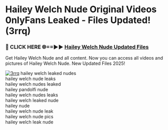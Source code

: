 # Hailey Welch Nude Original Videos 0nlyFans Leaked - Files Updated! (3rrq)

<h3>🔴 CLICK HERE 🌐==►► <a href="https://tinyurl.com/52m3yx9h" rel="nofollow">Hailey Welch Nude Updated Files</a></h3>

Get Hailey Welch Nude and all content. Now you can access all videos and pictures of Hailey Welch Nude. New Updated Files 2025!

[![3rrq](https://i.imgur.com/TnHtlc8.gif)](https://tinyurl.com/52m3yx9h)
hailey welch leaked nudes<br>
hailey welch nude leaks<br>
hailey welch nudes leaked<br>
hailey pandolfi nude<br>
hailey welch nudes leaks<br>
hailey welch leaked nude<br>
hailey nude<br>
hailey welch nude leak<br>
hailey welch nude pics<br>
hailey welch leak nude